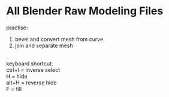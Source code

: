 # All Blender Raw Modeling Files

practise:

1. bevel and convert mesh from curve
2. join and separate mesh

<br> keyboard shortcut:
<br> ctrl+I = inverse select 
<br> H = hide
<br> alt+H = reverse hide 
<br> F = fill 
